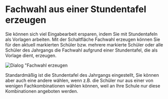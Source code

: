 # Fachwahl aus einer Stundentafel erzeugen

Sie können sich viel Eingabearbeit ersparen, indem Sie mit Stundentafeln als Vorlagen arbeiten. Mit der Schaltfläche Fachwahl erzeugen können Sie für den aktuell markierten Schüler bzw. mehrere markierte Schüler oder alle Schüler des Jahrgangs die Fachwahl aufgrund einer Stundentafel, die als Vorlage dient, erzeugen.

![Dialog "Fachwahl erzeugen](/assets/images/dav_fw.erzeugen.jpg)

Standardmäßig ist die Stundentafel des Jahrgangs eingestellt, Sie können aber auch eine andere wählen, wenn z.B. die Schüler nur aus einer von wenigen Fachkombinationen wählen können, weil an Ihre Schule nur diese Kombinationen angeboten werden.
